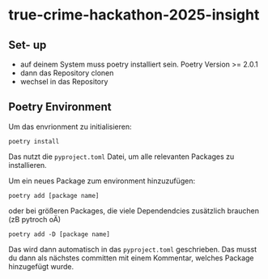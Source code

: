 # true-crime-hackathon-2025-insight

## Set- up 
* auf deinem System muss poetry installiert sein. Poetry Version >= 2.0.1  
* dann das Repository clonen 
* wechsel in das Repository

## Poetry Environment 

Um das envrionment zu initialisieren:
```console
poetry install
```
Das nutzt die `pyproject.toml` Datei, um alle relevanten Packages zu installieren. 

Um ein neues Package zum environment hinzuzufügen:  
```console
poetry add [package name]
```
oder bei größeren Packages, die viele Dependendcies zusätzlich brauchen (zB pytroch oÄ)
```console  
poetry add -D [package name]
```
Das wird dann automatisch in das `pyproject.toml` geschrieben. 
Das musst du dann als nächstes committen mit einem Kommentar, welches Package hinzugefügt wurde.

